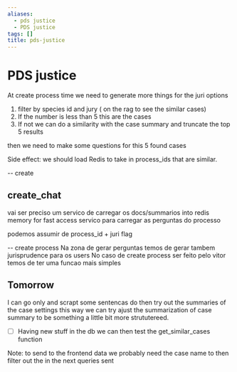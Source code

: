 ```yaml
---
aliases:
  - pds justice
  - PDS justice
tags: []
title: pds-justice
---
```


# PDS justice

At create process time we need to generate more things for the juri options

1. filter by species id and jury ( on the rag to see the similar cases)
2. If the number is less than 5 this are the cases
3. If not we can do a similarity with the case summary and truncate the top 5 results

then we need to make some questions for this 5 found cases

Side effect: we should load Redis to take in process_ids that are similar.

-- create

## create_chat

vai ser preciso um servico de carregar os docs/summarios into redis memory for fast access
servico para carregar as perguntas do processo

podemos assumir de process_id + juri flag

-- create process
Na zona de gerar perguntas temos de gerar tambem jurisprudence para os users
No caso de create process ser feito pelo vitor temos de ter uma funcao mais simples

## Tomorrow

I can go only and scrapt some sentencas do then try out the summaries of the case settings this way we can try ajust the summarization of case summary to be something a little bit more strututereed.

- [ ] Having new stuff in the db we can then test the get_similar_cases function

Note: to send to the frontend data we probably need the case name to  then filter out the in the next queries sent
